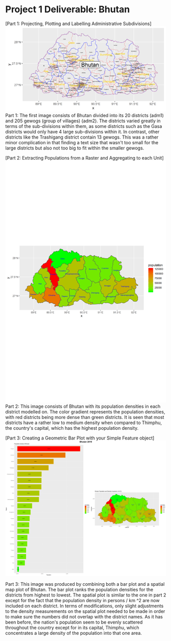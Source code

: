 # Project 1 Deliverable: Bhutan 

[Part 1: Projecting, Plotting and Labelling Administrative Subdivisions]
![Part 1 Image](Bhutan1.png)
Part 1: The first image consists of Bhutan divided into its 20 districts (adm1) and 205 gewogs (group of villages) (adm2).
        The districts varied greatly in terms of the sub-divisions within them, as some districts such as the Gasa districts would only 
        have 4 large sub-divisions within it. In contrast, other districts like the Trashigang district contain 13 gewogs. 
        This was a rather minor complication in that finding a text size that wasn't too small for the large districts but also not too
        big to fit within the smaller gewogs.
        
[Part 2: Extracting Populations from a Raster and Aggregating to each Unit]
![Part 2 Image](btn_population.png)
Part 2: This image consists of Bhutan with its population densities in each district modelled on. The color gradient represents the 
        population densities, with red districts being more dense than green districts. It is seen that most districts have a
        rather low to medium density when compared to Thimphu, the country's capital, which has the highest population density. 
        
        
[Part 3: Creating a Geometric Bar Plot with your Simple Feature object]
![Part 3 Image](Bhutan3.png)
        
Part 3: This image was produced by combining both a bar plot and a spatial map plot of Bhutan. The bar plot ranks the population
        densities for the districts from highest to lowest. The spatial plot is similar to the one in part 2 except for the 
        fact that the population density in persons / km ^2 are now included on each district. In terms of modifications, only slight
        adjustments to the density measurements on the spatial plot needed to be made in order to make sure the numbers did not overlap
        with the district names. As it has been before, the nation's population seem to be evenly scattered throughout the country except
        for in its capital, Thimphu, which concentrates a large density of the population into that one area.

